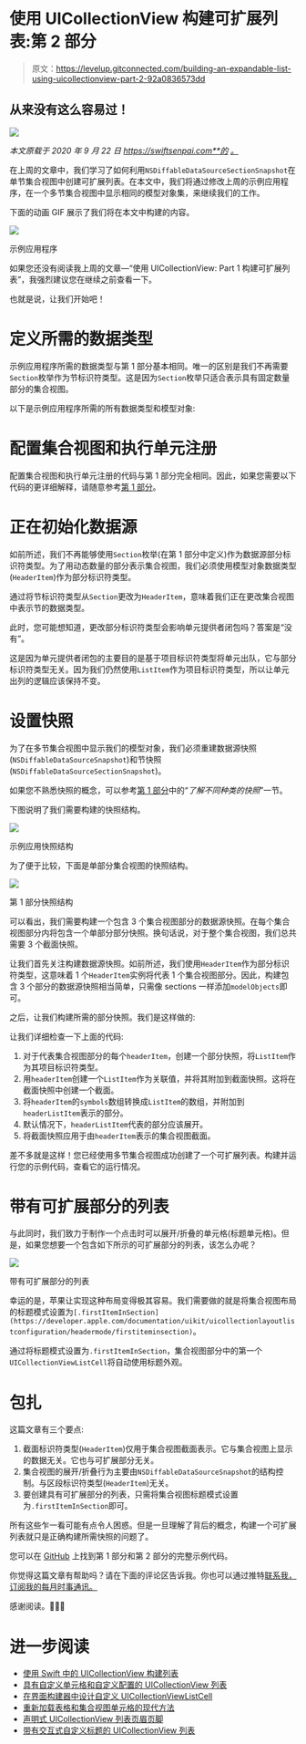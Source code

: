 # 使用 UICollectionView 构建可扩展列表:第 2 部分

> 原文：<https://levelup.gitconnected.com/building-an-expandable-list-using-uicollectionview-part-2-92a0836573dd>

## 从来没有这么容易过！

![](img/f05cc4d4a6e0ba7f78b9c4054b145769.png)

*本文原载于 2020 年 9 月 22 日 https://swiftsenpai.com**的* [*。*](https://swiftsenpai.com/development/collectionview-expandable-list-part2/)

在上周的文章中，我们学习了如何利用`NSDiffableDataSourceSectionSnapshot`在单节集合视图中创建可扩展列表。在本文中，我们将通过修改上周的示例应用程序，在一个多节集合视图中显示相同的模型对象集，来继续我们的工作。

下面的动画 GIF 展示了我们将在本文中构建的内容。

![](img/2774cf218905a1d3d76fecf50a7a2851.png)

示例应用程序

如果您还没有阅读我上周的文章—“使用 UICollectionView: Part 1 构建可扩展列表”，我强烈建议您在继续之前查看一下。

也就是说，让我们开始吧！

# 定义所需的数据类型

示例应用程序所需的数据类型与第 1 部分基本相同。唯一的区别是我们不再需要`Section`枚举作为节标识符类型。这是因为`Section`枚举只适合表示具有固定数量部分的集合视图。

以下是示例应用程序所需的所有数据类型和模型对象:

# 配置集合视图和执行单元注册

配置集合视图和执行单元注册的代码与第 1 部分完全相同。因此，如果您需要以下代码的更详细解释，请随意参考[第 1 部分](https://swiftsenpai.com/development/collectionview-expandable-list-part1/)。

# 正在初始化数据源

如前所述，我们不再能够使用`Section`枚举(在第 1 部分中定义)作为数据源部分标识符类型。为了用动态数量的部分表示集合视图，我们必须使用模型对象数据类型(`HeaderItem`)作为部分标识符类型。

通过将节标识符类型从`Section`更改为`HeaderItem`，意味着我们正在更改集合视图中表示节的数据类型。

此时，您可能想知道，更改部分标识符类型会影响单元提供者闭包吗？答案是“没有”。

这是因为单元提供者闭包的主要目的是基于项目标识符类型将单元出队，它与部分标识符类型无关。因为我们仍然使用`ListItem`作为项目标识符类型，所以让单元出列的逻辑应该保持不变。

# 设置快照

为了在多节集合视图中显示我们的模型对象，我们必须重建数据源快照(`NSDiffableDataSourceSnapshot`)和节快照(`NSDiffableDataSourceSectionSnapshot`)。

如果您不熟悉快照的概念，可以参考[第 1 部分](https://swiftsenpai.com/development/collectionview-expandable-list-part1/)中的“*了解不同种类的快照*”一节。

下图说明了我们需要构建的快照结构。

![](img/5934f0b518d006c4777f4da096e091fd.png)

示例应用快照结构

为了便于比较，下面是单部分集合视图的快照结构。

![](img/f109140c505ae876fd4144f3fabfa694.png)

第 1 部分快照结构

可以看出，我们需要构建一个包含 3 个集合视图部分的数据源快照。在每个集合视图部分内将包含一个单部分部分快照。换句话说，对于整个集合视图，我们总共需要 3 个截面快照。

让我们首先关注构建数据源快照。如前所述，我们使用`HeaderItem`作为部分标识符类型，这意味着 1 个`HeaderItem`实例将代表 1 个集合视图部分。因此，构建包含 3 个部分的数据源快照相当简单，只需像 sections 一样添加`modelObjects`即可。

之后，让我们构建所需的部分快照。我们是这样做的:

让我们详细检查一下上面的代码:

1.  对于代表集合视图部分的每个`headerItem`，创建一个部分快照，将`ListItem`作为其项目标识符类型。
2.  用`headerItem`创建一个`ListItem`作为关联值，并将其附加到截面快照。这将在截面快照中创建一个截面。
3.  将`headerItem`的`symbols`数组转换成`ListItem`的数组，并附加到`headerListItem`表示的部分。
4.  默认情况下，`headerListItem`代表的部分应该展开。
5.  将截面快照应用于由`headerItem`表示的集合视图截面。

差不多就是这样！您已经使用多节集合视图成功创建了一个可扩展列表。构建并运行您的示例代码，查看它的运行情况。

# 带有可扩展部分的列表

与此同时，我们致力于制作一个点击时可以展开/折叠的单元格(标题单元格)。但是，如果您想要一个包含如下所示的可扩展部分的列表，该怎么办呢？

![](img/a21bfc8b93f15f7011b6da5d0a962184.png)

带有可扩展部分的列表

幸运的是，苹果让实现这种布局变得极其容易。我们需要做的就是将集合视图布局的标题模式设置为`[.firstItemInSection](https://developer.apple.com/documentation/uikit/uicollectionlayoutlistconfiguration/headermode/firstiteminsection)`。

通过将标题模式设置为`.firstItemInSection`，集合视图部分中的第一个`UICollectionViewListCell`将自动使用标题外观。

# 包扎

这篇文章有三个要点:

1.  截面标识符类型(`HeaderItem`)仅用于集合视图截面表示。它与集合视图上显示的数据无关。它也与可扩展部分无关。
2.  集合视图的展开/折叠行为主要由`NSDiffableDataSourceSnapshot`的结构控制。与区段标识符类型(`HeaderItem`)无关。
3.  要创建具有可扩展部分的列表，只需将集合视图标题模式设置为`.firstItemInSection`即可。

所有这些乍一看可能有点令人困惑。但是一旦理解了背后的概念，构建一个可扩展列表就只是正确构建所需快照的问题了。

您可以在 [GitHub](https://github.com/LeeKahSeng/SwiftSenpai-UICollectionView-List) 上找到第 1 部分和第 2 部分的完整示例代码。

你觉得这篇文章有帮助吗？请在下面的评论区告诉我。你也可以通过推特[联系我，订阅我的每月时事通讯。](https://twitter.com/Lee_Kah_Seng)

感谢阅读。👨🏻‍💻

# 进一步阅读

*   [使用 Swift 中的 UICollectionView 构建列表](https://swiftsenpai.com/development/uicollectionview-list-basic/)
*   [具有自定义单元格和自定义配置的 UICollectionView 列表](https://swiftsenpai.com/development/uicollectionview-list-custom-cell/)
*   [在界面构建器中设计自定义 UICollectionViewListCell](https://swiftsenpai.com/development/custom-uicollectionviewlistcell-in-ib/)
*   [重新加载表格和集合视图单元格的现代方法](https://swiftsenpai.com/development/modern-ways-reload-cells/)
*   [声明式 UICollectionView 列表页眉页脚](https://swiftsenpai.com/development/declarative-list-header-footer/)
*   [带有交互式自定义标题的 UICollectionView 列表](https://swiftsenpai.com/development/list-interactive-custom-header/)